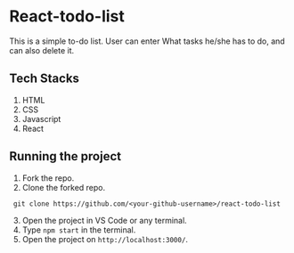 # React-todo-list
This is a simple to-do list. User can enter What tasks he/she has to do, and can also delete it.

## Tech Stacks 
1. HTML 
2. CSS
3. Javascript
4. React

## Running the project
1. Fork the repo.
2. Clone the forked repo.

``` git clone https://github.com/<your-github-username>/react-todo-list```

3. Open the project in VS Code or any terminal.
4. Type ``` npm start ``` in the terminal.
5. Open the project on ```http://localhost:3000/```.

